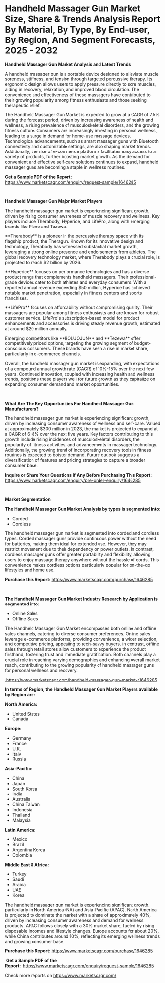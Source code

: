 <p><h1>Handheld Massager Gun Market Size, Share & Trends Analysis Report By Material, By Type, By End-user, By Region, And Segment Forecasts, 2025 - 2032</h1></p><p><strong>Handheld Massager Gun Market Analysis and Latest Trends</strong></p>
<p><p>A handheld massager gun is a portable device designed to alleviate muscle soreness, stiffness, and tension through targeted percussive therapy. Its ergonomic design allows users to apply pressure directly to sore muscles, aiding in recovery, relaxation, and improved blood circulation. The convenience and effectiveness of these massagers have contributed to their growing popularity among fitness enthusiasts and those seeking therapeutic relief.</p><p>The Handheld Massager Gun Market is expected to grow at a CAGR of 7.5% during the forecast period, driven by increasing awareness of health and wellness, a rising prevalence of musculoskeletal disorders, and the growing fitness culture. Consumers are increasingly investing in personal wellness, leading to a surge in demand for home-use massage devices. Technological advancements, such as smart massager guns with Bluetooth connectivity and customizable settings, are also shaping market trends. Additionally, the rise of e-commerce platforms facilitates easy access to a variety of products, further boosting market growth. As the demand for convenient and effective self-care solutions continues to expand, handheld massager guns are becoming a staple in wellness routines.</p></p>
<p><strong>Get a Sample PDF of the Report:&nbsp;</strong> <a href="https://www.marketscagr.com/enquiry/request-sample/1646285?utm_campaign=2882&utm_medium=2&utm_source=Github&utm_content=ia&utm_term=11042025&utm_id=handheld-massager-gun">https://www.marketscagr.com/enquiry/request-sample/1646285</a></p>
<p>&nbsp;</p>
<p><strong>Handheld Massager Gun Major Market Players</strong></p>
<p><p>The handheld massager gun market is experiencing significant growth, driven by rising consumer awareness of muscle recovery and wellness. Key players include Therabody, Hyperice, and LifePro, along with emerging brands like Pleno and Tezewa.</p><p>**Therabody** is a pioneer in the percussive therapy space with its flagship product, the Theragun. Known for its innovative design and technology, Therabody has witnessed substantial market growth, leveraging a strong online presence and endorsements from athletes. The global recovery technology market, where Therabody plays a crucial role, is projected to reach $2 billion by 2026.</p><p>**Hyperice** focuses on performance technologies and has a diverse product range that complements handheld massagers. Their professional-grade devices cater to both athletes and everyday consumers. With a reported annual revenue exceeding $50 million, Hyperice has achieved notable market penetration, especially in fitness centers and sports franchises.</p><p>**LifePro** focuses on affordability without compromising quality. Their massagers are popular among fitness enthusiasts and are known for robust customer service. LifePro's subscription-based model for product enhancements and accessories is driving steady revenue growth, estimated at around $20 million annually.</p><p>Emerging competitors like **BOLUOJUN** and **Tezewa** offer competitively priced options, targeting the growing segment of budget-conscious consumers. These brands have seen a rise in market share, particularly in e-commerce channels.</p><p>Overall, the handheld massager gun market is expanding, with expectations of a compound annual growth rate (CAGR) of 10%-15% over the next few years. Continued innovation, coupled with increasing health and wellness trends, positions these players well for future growth as they capitalize on expanding consumer demand and market opportunities.</p></p>
<p>&nbsp;</p>
<p><strong>What Are The Key Opportunities For Handheld Massager Gun Manufacturers?</strong></p>
<p><p>The handheld massager gun market is experiencing significant growth, driven by increasing consumer awareness of wellness and self-care. Valued at approximately $300 million in 2023, the market is projected to expand at a CAGR of 6-8% over the next five years. Key factors contributing to this growth include rising incidences of musculoskeletal disorders, the popularity of fitness activities, and advancements in massager technology. Additionally, the growing trend of incorporating recovery tools in fitness routines is expected to bolster demand. Future outlook suggests a diversification of features and pricing strategies to capture a broader consumer base.</p></p>
<p><strong>Inquire or Share Your Questions If Any Before Purchasing This Report:</strong> <a href="https://www.marketscagr.com/enquiry/pre-order-enquiry/1646285?utm_campaign=2882&utm_medium=2&utm_source=Github&utm_content=ia&utm_term=11042025&utm_id=handheld-massager-gun">https://www.marketscagr.com/enquiry/pre-order-enquiry/1646285</a></p>
<p>&nbsp;</p>
<p><strong>Market Segmentation</strong></p>
<p><strong>The Handheld Massager Gun Market Analysis by types is segmented into:</strong></p>
<p><ul><li>Corded</li><li>Cordless</li></ul></p>
<p><p>The handheld massager gun market is segmented into corded and cordless types. Corded massager guns provide continuous power without the need for batteries, making them ideal for extended use. However, they may restrict movement due to their dependency on power outlets. In contrast, cordless massager guns offer greater portability and flexibility, allowing users to enjoy massage therapy anywhere without the hassle of cords. This convenience makes cordless options particularly popular for on-the-go lifestyles and home use.</p></p>
<p><strong>Purchase this Report:&nbsp;</strong><a href="https://www.marketscagr.com/purchase/1646285?utm_campaign=2882&utm_medium=2&utm_source=Github&utm_content=ia&utm_term=11042025&utm_id=handheld-massager-gun">https://www.marketscagr.com/purchase/1646285</a></p>
<p>&nbsp;</p>
<p><strong>The Handheld Massager Gun Market Industry Research by Application is segmented into:</strong></p>
<p><ul><li>Online Sales</li><li>Offline Sales</li></ul></p>
<p><p>The Handheld Massager Gun Market encompasses both online and offline sales channels, catering to diverse consumer preferences. Online sales leverage e-commerce platforms, providing convenience, a wider selection, and competitive pricing, appealing to tech-savvy buyers. In contrast, offline sales through retail stores allow customers to experience the product firsthand, fostering trust and immediate gratification. Both channels play a crucial role in reaching varying demographics and enhancing overall market reach, contributing to the growing popularity of handheld massager guns for personal wellness and recovery.</p></p>
<p><a href="https://www.marketscagr.com/handheld-massager-gun-market-r1646285?utm_campaign=2882&utm_medium=2&utm_source=Github&utm_content=ia&utm_term=11042025&utm_id=handheld-massager-gun">&nbsp;https://www.marketscagr.com/handheld-massager-gun-market-r1646285</a></p>
<p><strong>In terms of Region, the Handheld Massager Gun Market Players available by Region are:</strong></p>
<p>
    <p> <strong> North America: </strong>
        <ul>
            <li>United States</li>
            <li>Canada</li>
        </ul>
        </p> 
    <p> <strong> Europe: </strong>
        <ul>
            <li>Germany</li>
            <li>France</li>
            <li>U.K.</li>
            <li>Italy</li>
            <li>Russia</li>
        </ul>
        </p> 
    <p> <strong> Asia-Pacific: </strong>
        <ul>
            <li>China</li>
            <li>Japan</li>
            <li>South Korea</li>
            <li>India</li>
            <li>Australia</li>
            <li>China Taiwan</li>
            <li>Indonesia</li>
            <li>Thailand</li>
            <li>Malaysia</li>
        </ul>
        </p> 
    <p> <strong> Latin America: </strong>
        <ul>
            <li>Mexico</li>
            <li>Brazil</li>
            <li>Argentina Korea</li>
            <li>Colombia</li>
        </ul>
        </p> 
    <p> <strong> Middle East & Africa: </strong>
        <ul>
            <li>Turkey</li>
            <li>Saudi</li>
            <li>Arabia</li>
            <li>UAE</li>
            <li>Korea</li>
        </ul>
    </p>
    </p>
<p><p>The handheld massager gun market is experiencing significant growth, particularly in North America (NA) and Asia-Pacific (APAC). North America is projected to dominate the market with a share of approximately 40%, driven by increasing consumer awareness and demand for wellness products. APAC follows closely with a 30% market share, fueled by rising disposable incomes and lifestyle changes. Europe accounts for about 20%, while China contributes around 10%, reflecting its emerging wellness trends and growing consumer base.</p></p>
<p><strong>Purchase this Report: </strong><a href="https://www.marketscagr.com/purchase/1646285?utm_campaign=2882&utm_medium=2&utm_source=Github&utm_content=ia&utm_term=11042025&utm_id=handheld-massager-gun">https://www.marketscagr.com/purchase/1646285</a></p>
<p>&nbsp;<strong>Get a Sample PDF of the Report:&nbsp;&nbsp;</strong><a href="https://www.marketscagr.com/enquiry/request-sample/1646285?utm_campaign=2882&utm_medium=2&utm_source=Github&utm_content=ia&utm_term=11042025&utm_id=handheld-massager-gun">https://www.marketscagr.com/enquiry/request-sample/1646285</a></p>
<p><strong></strong></p>
<p>Check more reports on <a href="https://www.marketscagr.com/?utm_campaign=2882&utm_medium=2&utm_source=Github&utm_content=ia&utm_term=11042025&utm_id=handheld-massager-gun">https://www.marketscagr.com/</a></p>